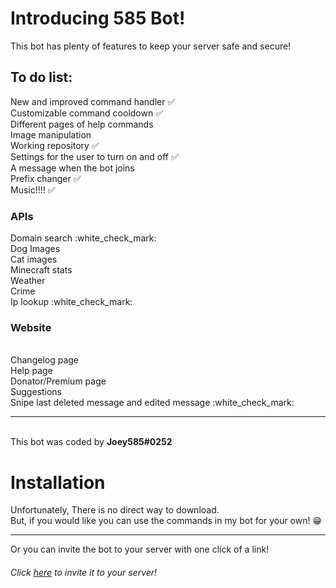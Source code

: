 <h1> Introducing 585 Bot! </h1>

<p> This bot has plenty of features to keep your server safe and secure! </p>

<h2> To do list: </h2>

New and improved command handler :white_check_mark:
<br>
Customizable command cooldown :white_check_mark:
<br>
Different pages of help commands
<br>
Image manipulation
<br>
Working repository :white_check_mark:
<br>
Settings for the user to turn on and off :white_check_mark:
<br>
A message when the bot joins
<br>
Prefix changer :white_check_mark:
<br>
Music!!!! :white_check_mark:
<br>
<h3> APIs </h3>
Domain search :white_check_mark:
<br>
Dog Images
<br>
Cat images
<br>
Minecraft stats
<br>
Weather
<br>
Crime
<br>
Ip lookup :white_check_mark:
<br>
<h3>Website</h3>
<br>
Changelog page
<br>
Help page
<br>
Donator/Premium page
<br>
Suggestions
<br>
Snipe last deleted message and edited message :white_check_mark:
<hr>
<br>
This bot was coded by <strong>Joey585#0252</strong>

<h1> Installation </h1>

Unfortunately, There is no direct way to download.
<br>
But, if you would like you can use the commands in my bot for your own! :grin:
<hr>
Or you can invite the bot to your server with one click of a link!
<h6>Click <a href="https://discord.com/api/oauth2/authorize?client_id=838505768231764007&permissions=8&scope=bot">here</a> to invite it to your server!</h6>